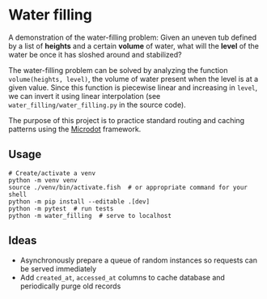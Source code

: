 # Water filling

A demonstration of the water-filling problem: Given an uneven tub defined by a
list of **heights** and a certain **volume** of water, what will the **level**
of the water be once it has sloshed around and stabilized?

The water-filling problem can be solved by analyzing the function
`volume(heights, level)`, the volume of water present when the level is at a
given value. Since this function is piecewise linear and increasing in `level`,
we can invert it using linear interpolation (see
`water_filling/water_filling.py` in the source code).

The purpose of this project is to practice standard routing and caching patterns
using the [Microdot](https://microdot.readthedocs.io/en/latest/index.html)
framework.

<!-- end_site_header -->

## Usage

```shell
# Create/activate a venv
python -m venv venv
source ./venv/bin/activate.fish  # or appropriate command for your shell
python -m pip install --editable .[dev]
python -m pytest  # run tests
python -m water_filling  # serve to localhost
```

## Ideas

- Asynchronously prepare a queue of random instances so requests can be served
  immediately 
- Add `created_at`, `accessed_at` columns to cache database and periodically
  purge old records
